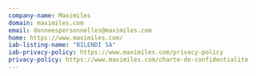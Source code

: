 ```yaml
---
company-name: Maximiles
domain: maximiles.com
email: donneespersonnelles@maximiles.com
home: https://www.maximiles.com/
iab-listing-name: "BILENDI SA"
iab-privacy-policy: https://www.maximiles.com/privacy-policy
privacy-policy: https://www.maximiles.com/charte-de-confidentialite
---
```




